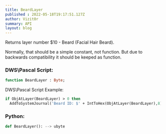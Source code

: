 ```yaml
---
title: BeardLayer
published : 2022-05-18T19:17:51.127Z
author: Vizit0r
summary: API
layout: blog
---
```


 

Returns layer number $10 - Beard (Facial Hair Beard).

Normally, that should be a simple constant, not function. But due to backwards compatibility it should be keeped as function.

 ### DWS\Pascal Script:

```pascal
function BeardLayer : Byte;
```

DWS\Pascal Script Example:

```pascal
if ObjAtLayer(BeardLayer) > 0 then 
  AddToSystemJournal('Beard ID: $' + IntToHex(ObjAtLayer(BeardLayer),8));
```

### Python:

```python
def BeardLayer(): --> ubyte
```
